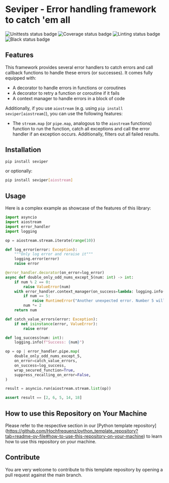 # Seviper - Error handling framework to catch 'em all

![Unittests status badge](https://github.com/Hochfrequenz/seviper/workflows/Unittests/badge.svg)
![Coverage status badge](https://github.com/Hochfrequenz/seviper/workflows/Coverage/badge.svg)
![Linting status badge](https://github.com/Hochfrequenz/seviper/workflows/Linting/badge.svg)
![Black status badge](https://github.com/Hochfrequenz/seviper/workflows/Formatting/badge.svg)

## Features
This framework provides several error handlers to catch errors and call callback functions to handle these errors
(or successes). It comes fully equipped with:

- A decorator to handle errors in functions or coroutines
- A decorator to retry a function or coroutine if it fails
- A context manager to handle errors in a block of code

Additionally, if you use `aiostream` (e.g. using `pip install seviper[aiostream]`), you can use the following features:

- The `stream.map` (or `pipe.map`, analogous to the `aiostream` functions) function to run the function, catch all
    exceptions and call the error handler if an exception occurs. Additionally, filters out all failed results.

## Installation

```bash
pip install seviper
```

or optionally:

```bash
pip install seviper[aiostream]
```

## Usage
Here is a complex example as showcase of the features of this library:

```python
import asyncio
import aiostream
import error_handler
import logging

op = aiostream.stream.iterate(range(10))

def log_error(error: Exception):
    """Only log error and reraise it"""
    logging.error(error)
    raise error

@error_handler.decorator(on_error=log_error)
async def double_only_odd_nums_except_5(num: int) -> int:
    if num % 2 == 0:
        raise ValueError(num)
    with error_handler.context_manager(on_success=lambda: logging.info(f"Success: {num}")):
        if num == 5:
            raise RuntimeError("Another unexpected error. Number 5 will not be doubled.")
        num *= 2
    return num

def catch_value_errors(error: Exception):
    if not isinstance(error, ValueError):
        raise error

def log_success(num: int):
    logging.info(f"Success: {num}")

op = op | error_handler.pipe.map(
    double_only_odd_nums_except_5,
    on_error=catch_value_errors,
    on_success=log_success,
    wrap_secured_function=True,
    suppress_recalling_on_error=False,
)

result = asyncio.run(aiostream.stream.list(op))

assert result == [2, 6, 5, 14, 18]
```

## How to use this Repository on Your Machine

Please refer to the respective section in our [Python template repository]
(https://github.com/Hochfrequenz/python_template_repository?tab=readme-ov-file#how-to-use-this-repository-on-your-machine)
to learn how to use this repository on your machine.

## Contribute

You are very welcome to contribute to this template repository by opening a pull request against the main branch.
